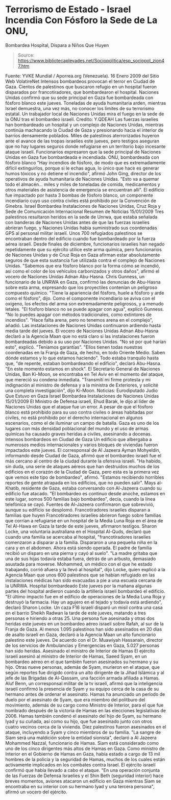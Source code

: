 # Terrorismo de Estado - Israel Incendia Con Fósforo la Sede de La ONU, 
Bombardea Hospital, Dispara a Niños Que Huyen

> Source: https://www.bibliotecapleyades.net/Sociopolitica/esp_sociopol_zion47.htm

Fuente: YVKE Mundial / Aporrea.org (Venezuela).
16 Enero 2009
del Sitio Web
VolatireNet
Intensos bombardeos provocan el terror en Ciudad de Gaza.
Cientos de
palestinos que buscaron refugio en un hospital fueron disparados por
francotiradores, que bombardearon el hospital. Naciones Unidas confirmó que
su sede principal en Gaza fue bombardeada con fósforo blanco este jueves.
Toneladas de ayuda humanitaria arden, mientras Israel demuestra, una vez más,
no conocer los límites de su terrorismo estatal.
Un trabajador local de Naciones Unidas mira el fuego en la sede de la ONU
tras el bombardeo israelí.
Credito: Y.QDEAH
Las fuerzas israelíes han bombardeado un hospital y un complejo de Naciones
Unidas, mientras continúa machacando la Ciudad de Gaza y presionando hacia
el interior de barrios densamente poblados.
Miles de palestinos aterrorizados huyeron ante el avance de las tropas
israelíes este jueves, pero testigos aseguran que no hay lugares seguros
donde refugiarse en un territorio bajo incesante ataque israelí.
Funcionarios expresaron que la sede principal de Naciones Unidas en Gaza fue
bombardeada e incendiada.
ONU, bombardeada con fósforo blanco
"Hay incendios de fósforo, de modo que es extremadamente difícil
extinguirlos, porque si le echas agua, lo único que hace es generar humos
tóxicos y no detiene el incendio", afirmó John Ging, director de los
operativos de ayuda humanitaria de Naciones Unidas.
"Esto va a quemar todo el almacén... miles y miles de toneladas de comida,
medicamentos y otros materiales de asistencia de emergencia se encuentran
allí".
El edificio fue impactado por hasta 3 bombas de fósforo blanco, un
componente incendiario cuyo uso contra civiles está prohibido por la
Convención de Ginebra.
Israel Bombardea Instalaciones de Naciones
Unidas, Cruz Roja y Sede de Comunicación Internacional
Resumen de Noticias
15/01/2009
Tres palestinos resultaron heridos en la sede de Unrwa, que estaba señalada
con banderas de Naciones Unidas antes de que las fuerzas israelíes abrieran
fuego, y Naciones Unidas había suministrado sus coordenadas GPS al personal
militar israelí. Unos 700 refugiados palestinos se encontraban dentro del
edificio cuando fue bombardeado por la fuerza aérea israelí.
Desde finales de diciembre, funcionarios israelíes han negado repetidamente
que su ejército utilice este arma química, pero funcionarios de Naciones
Unidas y de Cruz Roja en Gaza afirman estar absolutamente seguros de que
esta sustancia fue utilizada contra el complejo de Naciones Unidas.
"Sabemos que era fósforo blanco por la forma cómo se incendió, así como el
color de los vehículos carbonizados y otros daños", afirmó el vocero de
Naciones Unidas Adnan Abu-Hasna.
Chris Gunness, un funcionario de la UNRWA en Gaza, confirmó las denuncias de
Abu-Hasna sobre esta arma, expresando que los proyectiles contenían un
peligroso compuesto químico.
"Tiene la apariencia del fósforo, huele a fósforo y arde como el fósforo",
dijo.
Como el componente incendiario se aviva con el oxígeno, los efectos del arma
son extremadamente peligrosos, y a menudo letales.
"El fósforo blanco no se puede apagar con agua", explicó Gunness. "No lo
puedes apagar con métodos tradicionales, como extintores de incendios".
"Hace
falta arena, pero no tenemos arena en el complejo", añadió.
Las instalaciones de Naciones Unidas continuaron ardiendo hasta media tarde
del jueves. El vocero de Naciones Unidas Adnan Abu-Hasna declaró a la
Agencia Maan que no está claro si las instalaciones fueron bombardeadas
debido a su uso por Naciones Unidas.
"No sé por qué harían esto", explicó. "Teníamos garantías".
"Ellos tienen todas nuestras coordenadas en la Franja de Gaza, de hecho, en
todo Oriente Medio. Saben dónde estamos y lo que estamos haciendo".
Todo estaba tranquilo hasta que,
"de repente, estaban bombardeando el
edificio", declaró Abu-Hasna. "En este momento estamos en shock".
El Secretario General de Naciones Unidas, Ban Ki-Moon, se encontraba en Tel
Aviv en el momento del ataque, que mereció su condena inmediata.
"Transmití
mi firme protesta y mi indignación al ministro de defensa y a la ministra de
Exteriores, y solicité una completa investigación", dijo Ki-Moon.
Noticias: Eurodiputado Judio Que Estuvo en Gaza
Israel Bombardea Instalaciones de Naciones
Unidas
15/01/2009
El Ministro de Defensa israelí, Ehud Barak, le dijo al líder de Naciones
Unidas que el ataque fue un error.
A pesar de que el fósforo blanco está prohibido para su uso contra civiles o
áreas habitadas por civiles, no está prohibido por el derecho internacional
en algunos escenarios, como el de iluminar un campo de batalla.
Gaza es uno de los lugares con más densidad poblacional del mundo y el uso
de armas químicas ha causado graves heridas a civiles, asesinando a docenas.
Intensos bombardeos en Ciudad de Gaza
Un edificio que albergaba a numerosos medios internacionales y varios
bloques de viviendas fueron impactados este jueves.
El corresponsal de Al Jazeera Ayman Mohyeldin, informando desde Ciudad de
Gaza, afirmó que el bombardeo israelí fue el más cercano al centro de la
ciudad durante la ofensiva israelí.
"Ha habido, sin duda, una serie de ataques aéreos que han destruidos muchos
de los edificios en el corazón de la Ciudad de Gaza, pero esta es la primera
vez que vemos este tipo de bombardeo", afirmó.
"Estamos recibiendo horribles reportes de gente atrapada en los edificios,
que no pueden salir".
Mays al-Khatib, residente de Gaza, estaba conversando con Al-Jazeera cuando
su edificio fue atacado.
"El bombardeo es continuo desde anoche, estamos en
este lugar, somos 500 familias bajo bombardeo", decía, cuando la línea
telefónica se cayó.
Fuentes de Al-Jazeera confirmaron que sobrevivió, aunque
su edificio se desplomó.
Francotiradores israelíes disparan a familias que huyen
Francotiradores israelíes abrieron fuego sobre familias que corrían a
refugiarse en un hospital de la Media Luna Roja en el área de Tel Al-Hawa en
Gaza la tarde de este jueves, afirmaron testigos.
Sharon Locke, una voluntaria australiana en el Hospital Al-Quds, declaró que
cuando una familia se acercaba al hospital,
"francotiradores israelíes
comenzaron a disparar a la familia. Dispararon a una pequeña niña en la cara
y en el abdomen. Ahora está siendo operada. El padre de familia recibió un
disparo en una pierna y cayó al suelo".
"La madre gritaba que una de sus hijas todavía estaba fuera, detrás de un
arbusto, demasiado asustada para moverse. Mohammed, un médico con el que he
estado trabajando, corrió afuera y la llevó al hospital", dijo Locke, quien
explicó a la Agencia Maan que unos 600 palestinos que se habían refugiado
en las instalaciones médicas han sido evacuadas a pie a una escuela cercana
de la UNRWA.
Hospital bombardeado
Este jueves por la mañana algunas partes del hospital ardieron cuando la
artillería israelí bombardeó el edificio.
"El último impacto fue en el
edificio de operaciones de la Media Luna Roja y destruyó la farmacia. Hay un
agujero en el tejado y todavía está ardiendo", declaró Sharon Locke.
Un caza F16 israelí disparó un misil contra una casa en el barrio Sheikh
Radwan la tarde de este jueves, matando a tres personas e hiriendo a otras
25.
Una persona fue asesinada y otras dos heridas este jueves en un bombardeo
aéreo israelí sobre Rafah, al sur de la Franja de Gaza.
Al menos 1.095 palestinos han sido asesinados en 20 días de asalto israelí
en Gaza, declaró a la Agencia Maan un alto funcionario palestino este
jueves. De acuerdo con el Dr. Muawiyah Hassanain, director de los servicios
de Ambulancias y Emergencias en Gaza, 5.027 personas han sido heridas.
Asesinado el ministro de Interior de Hamas
El ejército israelí asesinó al ministro de Interior de Hamas, Saeed Syam,
en un bombardeo aéreo en el que también fueron asesinados su hermano y su
hijo.
Otras nueve personas, además de Syam, murieron en el ataque, que según
reportes fue dirigido contra un alto dirigente de la Jihad Islámica y al
jefe de las Brigadas de Al-Qassam, una facción armada afiliada a Hamas.
Aluf Benn, un corresponsal militar de la tv israelí, afirmó que la
inteligencia israelí confirmó la presencia de Syam y su equipo cerca de la
casa de su hermano antes de ordenar el asesinato.
Hamas ha anunciado un período de duelo por el asesinato de Syam, que era
miembro del politburo del movimiento, además de su cargo como Ministro de
Interior, para el que fue nombrado después de la victoria de Hamas en las
elecciones legislativas de 2006.
Hamas también condenó el asesinato del hijo de Syam, su hermano Iyad y su
cuñada, así como su hijo, que fue asesinado junto con otros cuatro vecinos
cerca de la vivienda.
Diez palestinos fueron asesinados en el ataque, incluyendo a Syam y cinco
miembros de su familia.
"La sangre de Siam será una maldición sobre la entidad sionista", declaró a
Al Jazeera Mohammed Nazzal, funcionario de Hamas.
Siam está considerado como uno de los cinco dirigentes más altos de Hamas en
Gaza.
Como ministro de Interior en el Gobierno de Hamas en Gaza, había estado a
cargo de 13 mil hombres de la policía y la seguridad de Hamas, muchos de los
cuales están activamente implicados en los combates contra Israel.
El ejército israelí confirmó que había llevado a cabo el ataque.
"En una operación conjunta de las Fuerzas de Defensa Israelíes y el Shin
Beth (seguridad interior) hace breves momentos, aviones atacaron un edificio
en Gaza mientras Siam se encontraba en su interior con su hermano Iyad y una
tercera persona", afirmó un vocero del ejército.

